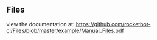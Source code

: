 ## Files

 view the documentation at: https://github.com/rocketbot-cl/Files/blob/master/example/Manual_Files.pdf